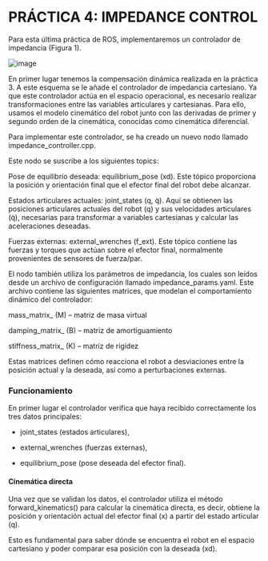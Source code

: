 # PRÁCTICA 4: IMPEDANCE CONTROL

Para esta última práctica de ROS, implementaremos un controlador de impedancia (Figura 1).

![image](https://github.com/user-attachments/assets/79e9dc34-6cf1-4fd4-b17c-b745a22cb481)


En primer lugar tenemos la compensación dinámica realizada en la práctica 3. A este esquema se le añade el controlador de impedancia cartesiano. Ya que este controlador actúa en el espacio operacional, es necesario realizar transformaciones entre las variables articulares y cartesianas. 
Para ello, usamos el modelo cinemático del robot junto con las derivadas de primer y segundo orden de la cinemática, conocidas como cinemática diferencial.

Para implementar este controlador, se ha creado un nuevo nodo llamado impedance_controller.cpp.

Este nodo se suscribe a los siguientes topics: 

Pose de equilibrio deseada: equilibrium_pose (xd).
Este tópico proporciona la posición y orientación final que el efector final del robot debe alcanzar.

Estados articulares actuales: joint_states (q, q̇).
Aquí se obtienen las posiciones articulares actuales del robot (q) y sus velocidades articulares (q̇), necesarias para transformar a variables cartesianas y calcular las aceleraciones deseadas.

Fuerzas externas: external_wrenches (f_ext).
Este tópico contiene las fuerzas y torques que actúan sobre el efector final, normalmente provenientes de sensores de fuerza/par.

El nodo también utiliza los parámetros de impedancia, los cuales son leídos desde un archivo de configuración llamado impedance_params.yaml. Este archivo contiene las siguientes matrices, que modelan el comportamiento dinámico del controlador:

mass_matrix_ (M) – matriz de masa virtual

damping_matrix_ (B) – matriz de amortiguamiento

stiffness_matrix_ (K) – matriz de rigidez

Estas matrices definen cómo reacciona el robot a desviaciones entre la posición actual y la deseada, así como a perturbaciones externas.

### Funcionamiento
En primer lugar el controlador verifica que haya recibido correctamente los tres datos principales:

- joint_states (estados articulares),

- external_wrenches (fuerzas externas),

- equilibrium_pose (pose deseada del efector final).

#### Cinemática directa
Una vez que se validan los datos, el controlador utiliza el método forward_kinematics() para calcular la cinemática directa, es decir, obtiene la posición y orientación actual del efector final (x) a partir del estado articular (q).

Esto es fundamental para saber dónde se encuentra el robot en el espacio cartesiano y poder comparar esa posición con la deseada (xd).
